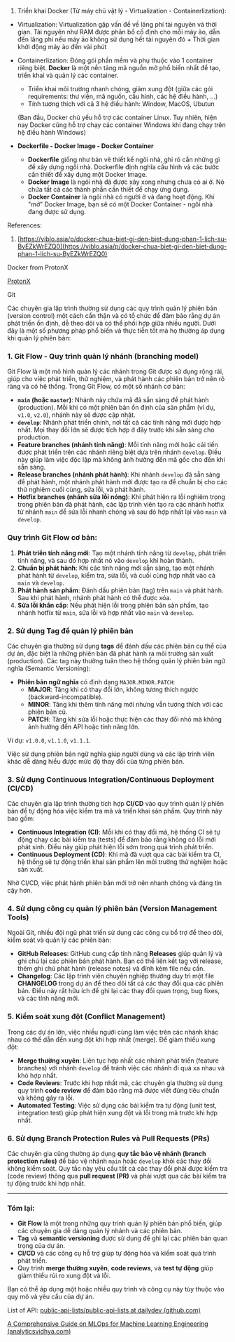 1. Triển khai Docker (Từ máy chủ vật lý - Virtualization - Containerlization):

- Virtualization: Virtualization gặp vấn đề về lãng phí tài nguyên và thời gian. Tài nguyên như RAM được phân bổ cố định cho mỗi máy ảo, dẫn đến lãng phí nếu máy ảo không sử dụng hết tài nguyên đó + Thời gian khởi động máy ảo đến vài phút
    
- Containerlization: Đóng gói phần mềm và phụ thuộc vào 1 container riêng biệt. **Docker** là một nền tảng mã nguồn mở phổ biến nhất để tạo, triển khai và quản lý các container.
    
    - Triển khai môi trường nhanh chóng, giảm xung đột (giữa các gói requirements: thư viện, mã nguồn, cấu hình, các hệ điều hành, …)
    - Tính tương thích với cả 3 hệ điều hành: Window, MacOS, Ubutun
    
    (Ban đầu, Docker chủ yếu hỗ trợ các container Linux. Tuy nhiên, hiện nay Docker cũng hỗ trợ chạy các container Windows khi đang chạy trên hệ điều hành Windows)
    
- **Dockerfile - Docker Image - Docker Container**
    
    - **Dockerfile** giống như bản vẽ thiết kế ngôi nhà, ghi rõ cần những gì để xây dựng ngôi nhà. Dockerfile định nghĩa cấu hình và các bước cần thiết để xây dựng một Docker Image.
    - **Docker Image** là ngôi nhà đã được xây xong nhưng chưa có ai ở. Nó chứa tất cả các thành phần cần thiết để chạy ứng dụng.
    - **Docker Container** là ngôi nhà có người ở và đang hoạt động. Khi "mở" Docker Image, bạn sẽ có một Docker Container - ngôi nhà đang được sử dụng.

References:

1. [https://viblo.asia/p/docker-chua-biet-gi-den-biet-dung-phan-1-lich-su-ByEZkWrEZQ0](https://viblo.asia/p/docker-chua-biet-gi-den-biet-dung-phan-1-lich-su-ByEZkWrEZQ0)

Docker from ProtonX

[ProtonX](https://www.facebook.com/share/p/B8MFbSLV9X56HQeD/)

Git

Các chuyên gia lập trình thường sử dụng các quy trình quản lý phiên bản (version control) một cách cẩn thận và có tổ chức để đảm bảo rằng dự án phát triển ổn định, dễ theo dõi và có thể phối hợp giữa nhiều người. Dưới đây là một số phương pháp phổ biến và thực tiễn tốt mà họ thường áp dụng khi quản lý phiên bản:

### 1. **Git Flow - Quy trình quản lý nhánh (branching model)**

Git Flow là một mô hình quản lý các nhánh trong Git được sử dụng rộng rãi, giúp cho việc phát triển, thử nghiệm, và phát hành các phiên bản trở nên rõ ràng và có hệ thống. Trong Git Flow, có một số nhánh cơ bản:

- **`main` (hoặc `master`)**: Nhánh này chứa mã đã sẵn sàng để phát hành (production). Mỗi khi có một phiên bản ổn định của sản phẩm (ví dụ, `v1.0`, `v2.0`), nhánh này sẽ được cập nhật.
- **`develop`**: Nhánh phát triển chính, nơi tất cả các tính năng mới được hợp nhất. Mọi thay đổi lớn sẽ được tích hợp ở đây trước khi sẵn sàng cho production.
- **Feature branches (nhánh tính năng)**: Mỗi tính năng mới hoặc cải tiến được phát triển trên các nhánh riêng biệt dựa trên nhánh `develop`. Điều này giúp làm việc độc lập mà không ảnh hưởng đến mã gốc cho đến khi sẵn sàng.
- **Release branches (nhánh phát hành)**: Khi nhánh `develop` đã sẵn sàng để phát hành, một nhánh phát hành mới được tạo ra để chuẩn bị cho các thử nghiệm cuối cùng, sửa lỗi, và phát hành.
- **Hotfix branches (nhánh sửa lỗi nóng)**: Khi phát hiện ra lỗi nghiêm trọng trong phiên bản đã phát hành, các lập trình viên tạo ra các nhánh hotfix từ nhánh `main` để sửa lỗi nhanh chóng và sau đó hợp nhất lại vào `main` và `develop`.

### Quy trình Git Flow cơ bản:

1. **Phát triển tính năng mới**: Tạo một nhánh tính năng từ `develop`, phát triển tính năng, và sau đó hợp nhất nó vào `develop` khi hoàn thành.
2. **Chuẩn bị phát hành**: Khi các tính năng mới sẵn sàng, tạo một nhánh phát hành từ `develop`, kiểm tra, sửa lỗi, và cuối cùng hợp nhất vào cả `main` và `develop`.
3. **Phát hành sản phẩm**: Đánh dấu phiên bản (tag) trên `main` và phát hành. Sau khi phát hành, nhánh phát hành có thể được xóa.
4. **Sửa lỗi khẩn cấp**: Nếu phát hiện lỗi trong phiên bản sản phẩm, tạo nhánh hotfix từ `main`, sửa lỗi và hợp nhất vào `main` và `develop`.

### 2. **Sử dụng Tag để quản lý phiên bản**

Các chuyên gia thường sử dụng **tags** để đánh dấu các phiên bản cụ thể của dự án, đặc biệt là những phiên bản đã phát hành ra môi trường sản xuất (production). Các tag này thường tuân theo hệ thống quản lý phiên bản ngữ nghĩa (Semantic Versioning):

- **Phiên bản ngữ nghĩa** có định dạng `MAJOR.MINOR.PATCH`:
    - **MAJOR**: Tăng khi có thay đổi lớn, không tương thích ngược (backward-incompatible).
    - **MINOR**: Tăng khi thêm tính năng mới nhưng vẫn tương thích với các phiên bản cũ.
    - **PATCH**: Tăng khi sửa lỗi hoặc thực hiện các thay đổi nhỏ mà không ảnh hưởng đến API hoặc tính năng lớn.

Ví dụ: `v1.0.0`, `v1.1.0`, `v1.1.1`.

Việc sử dụng phiên bản ngữ nghĩa giúp người dùng và các lập trình viên khác dễ dàng hiểu được mức độ thay đổi của từng phiên bản.

### 3. **Sử dụng Continuous Integration/Continuous Deployment (CI/CD)**

Các chuyên gia lập trình thường tích hợp **CI/CD** vào quy trình quản lý phiên bản để tự động hóa việc kiểm tra mã và triển khai sản phẩm. Quy trình này bao gồm:

- **Continuous Integration (CI)**: Mỗi khi có thay đổi mã, hệ thống CI sẽ tự động chạy các bài kiểm tra (tests) để đảm bảo rằng không có lỗi mới phát sinh. Điều này giúp phát hiện lỗi sớm trong quá trình phát triển.
- **Continuous Deployment (CD)**: Khi mã đã vượt qua các bài kiểm tra CI, hệ thống sẽ tự động triển khai sản phẩm lên môi trường thử nghiệm hoặc sản xuất.

Nhờ CI/CD, việc phát hành phiên bản mới trở nên nhanh chóng và đáng tin cậy hơn.

### 4. **Sử dụng công cụ quản lý phiên bản (Version Management Tools)**

Ngoài Git, nhiều đội ngũ phát triển sử dụng các công cụ bổ trợ để theo dõi, kiểm soát và quản lý các phiên bản:

- **GitHub Releases**: GitHub cung cấp tính năng **Releases** giúp quản lý và ghi chú lại các phiên bản phát hành. Bạn có thể liên kết tag với release, thêm ghi chú phát hành (release notes) và đính kèm file nếu cần.
- **Changelog**: Các lập trình viên chuyên nghiệp thường duy trì một file **CHANGELOG** trong dự án để theo dõi tất cả các thay đổi qua các phiên bản. Điều này rất hữu ích để ghi lại các thay đổi quan trọng, bug fixes, và các tính năng mới.

### 5. **Kiểm soát xung đột (Conflict Management)**

Trong các dự án lớn, việc nhiều người cùng làm việc trên các nhánh khác nhau có thể dẫn đến xung đột khi hợp nhất (merge). Để giảm thiểu xung đột:

- **Merge thường xuyên**: Liên tục hợp nhất các nhánh phát triển (feature branches) với nhánh `develop` để tránh việc các nhánh đi quá xa nhau và khó hợp nhất.
- **Code Reviews**: Trước khi hợp nhất mã, các chuyên gia thường sử dụng quy trình **code review** để đảm bảo rằng mã được viết đúng tiêu chuẩn và không gây ra lỗi.
- **Automated Testing**: Việc sử dụng các bài kiểm tra tự động (unit test, integration test) giúp phát hiện xung đột và lỗi trong mã trước khi hợp nhất.

### 6. **Sử dụng Branch Protection Rules và Pull Requests (PRs)**

Các chuyên gia cũng thường áp dụng **quy tắc bảo vệ nhánh (branch protection rules)** để bảo vệ nhánh `main` hoặc `develop` khỏi các thay đổi không kiểm soát. Quy tắc này yêu cầu tất cả các thay đổi phải được kiểm tra (code review) thông qua **pull request (PR)** và phải vượt qua các bài kiểm tra tự động trước khi hợp nhất.

---

### Tóm lại:

- **Git Flow** là một trong những quy trình quản lý phiên bản phổ biến, giúp các chuyên gia dễ dàng quản lý nhánh và các phiên bản.
- **Tag** và **semantic versioning** được sử dụng để ghi lại các phiên bản quan trọng của dự án.
- **CI/CD** và các công cụ hỗ trợ giúp tự động hóa và kiểm soát quá trình phát triển.
- Quy trình **merge thường xuyên**, **code reviews**, và **test tự động** giúp giảm thiểu rủi ro xung đột và lỗi.

Bạn có thể áp dụng một hoặc nhiều quy trình và công cụ này tùy thuộc vào quy mô và yêu cầu của dự án.


List of API: [public-api-lists/public-api-lists at dailydev (github.com)](https://github.com/public-api-lists/public-api-lists?ref=dailydev)

[A Comprehensive Guide on MLOps for Machine Learning Engineering (analyticsvidhya.com)](https://www.analyticsvidhya.com/blog/2022/03/a-comprehensive-guide-on-mlops-for-machine-learning-engineering/)